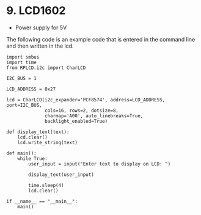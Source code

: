 # 9. LCD1602
* Power supply for 5V

The following code is an example code that is entered in the command line and then written in the lcd.
```
import smbus
import time
from RPLCD.i2c import CharLCD
 
I2C_BUS = 1
 
LCD_ADDRESS = 0x27
 
lcd = CharLCD(i2c_expander='PCF8574', address=LCD_ADDRESS, port=I2C_BUS,
              cols=16, rows=2, dotsize=8,
              charmap='A00', auto_linebreaks=True,
              backlight_enabled=True)
 
def display_text(text):
    lcd.clear()
    lcd.write_string(text)
 
def main():
    while True:
        user_input = input("Enter text to display on LCD: ")
 
        display_text(user_input)
 
        time.sleep(4)
        lcd.clear()
 
if __name__ == "__main__":
    main()
```
